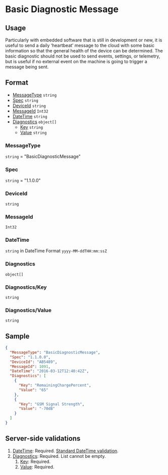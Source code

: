 # Basic Diagnostic Message
## Usage
Particularly with embedded software that is still in development or new, it is useful to send a daily ‘heartbeat’ message to the cloud with some basic information so that the general health of the device can be determined. The basic diagnostic should not be used to send events, settings, or telemetry, but is useful if no external event on the machine is going to trigger a message being sent. 

## Format
* [MessageType](#messagetype) ```string```
* [Spec](#spec) ```string```
* [DeviceId](#deviceid) ```string```
* [MessageId](#messageid) ```Int32```
* [DateTime](#datetime) ```string```
* [Diagnostics](#diagnostics) ```object[]```
    * [Key](#diagnosticskey) ```string```
    * [Value](#diagnosticsvalue) ```string``` 

### MessageType
```string``` = "BasicDiagnosticMessage"
### Spec
```string``` = "1.1.0.0"
### DeviceId
```string``` 
### MessageId
```Int32```
### DateTime
```string``` in DateTime Format ```yyyy-MM-ddTHH:mm:ssZ```
### Diagnostics
```object[]```
### Diagnostics/Key
```string```

### Diagnostics/Value
```string```

## Sample
```JSON
{
  "MessageType": "BasicDiagnosticMessage",
  "Spec": "1.1.0.0",
  "DeviceId": "AB5489",
  "MessageId": 1091,
  "DateTime": "2016-03-12T12:40:42Z",
  "Diagnostics": [
    {
      "Key": "RemainingChargePercent",
      "Value": "65"
    },
    {
      "Key": "GSM Signal Strength",
      "Value": "-70dB"
    }
  ]
}
```

## Server-side validations
1.	[DateTime](#datetime): Required. [Standard DateTime validation](../00-UsageNotes/DateTime-Formatting.md#standardddateTimevalidation).
2.	[Diagnostics](#diagnostics): Required. List cannot be empty.
    1. [Key](#settingskey): Required.
    2. [Value](#settingsvalue): Required.
